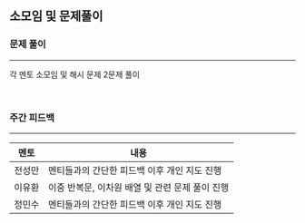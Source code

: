소모임 및 문제풀이
----------------------

<h3>문제 풀이</h3>

------------------------------

각 멘토 소모임 및 해시 문제 2문제 풀이

<br>
<h3>주간 피드백</h3>

------------------------------

| 멘토 | 내용 |
|-----|------|
|전성만| 멘티들과의 간단한 피드백 이후 개인 지도 진행 | 
|이유환| 이중 반복문, 이차원 배열 및 관련 문제 풀이 진행 |
|정민수| 멘티들과의 간단한 피드백 이후 개인 지도 진행 |
